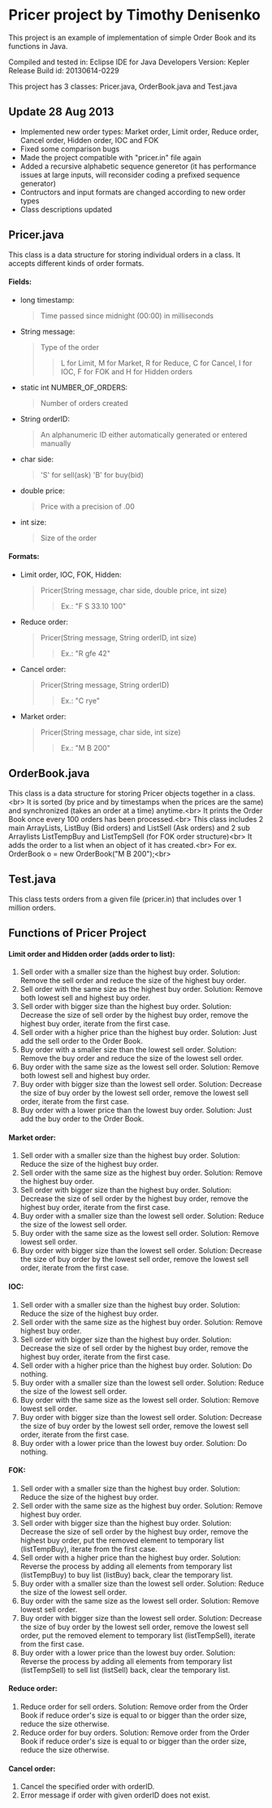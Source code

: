 Pricer project by Timothy Denisenko
======

This project is an example of implementation of simple Order Book and its functions in Java.

Compiled and tested in:
Eclipse IDE for Java Developers
Version: Kepler Release
Build id: 20130614-0229

This project has 3 classes: Pricer.java, OrderBook.java and Test.java

Update 28 Aug 2013
---

* Implemented new order types: Market order, Limit order, Reduce order, Cancel order, Hidden order, IOC and FOK
* Fixed some comparison bugs
* Made the project compatible with "pricer.in" file again
* Added a recursive alphabetic sequence generetor (it has performance issues at large inputs, will reconsider coding a prefixed sequence generator)
* Contructors and input formats are changed according to new order types
* Class descriptions updated

Pricer.java
---
This class is a data structure for storing individual orders in a class.
It accepts different kinds of order formats.

#### Fields:
* long timestamp:
  > Time passed since midnight (00:00) in milliseconds

* String message:
  > Type of the order
  >> L for Limit, M for Market, R for Reduce, C for Cancel, I for IOC, F for FOK and H for Hidden orders

* static int NUMBER_OF_ORDERS:
  > Number of orders created

* String orderID:
  > An alphanumeric ID either automatically generated or entered manually

* char side:
  > 'S' for sell(ask) 'B' for buy(bid)

* double price:
  > Price with a precision of .00

* int size:
  > Size of the order

#### Formats:
* Limit order, IOC, FOK, Hidden:
  > Pricer(String message, char side, double price, int size)
  >> Ex.: "F S 33.10 100"

* Reduce order:
  > Pricer(String message, String orderID, int size)
  >> Ex.: "R gfe 42"

* Cancel order:
	> Pricer(String message, String orderID)
  >> Ex.: "C rye"

* Market order:
	> Pricer(String message, char side, int size)
  >> Ex.: "M B 200"

OrderBook.java
---
This class is a data structure for storing Pricer objects together in a class. <br\>
It is sorted (by price and by timestamps when the prices are the same) and synchronized (takes an order at a time) anytime.<br\>
It prints the Order Book once every 100 orders has been processed.<br\>
This class includes 2 main ArrayLists, ListBuy (Bid orders) and ListSell (Ask orders) and 2 sub Arraylists ListTempBuy and ListTempSell (for FOK order structure)<br\>
It adds the order to a list when an object of it has created.<br\>
For ex. OrderBook o = new OrderBook("M B 200");<br\>

Test.java
---
This class tests orders from a given file (pricer.in) that includes over 1 million orders.

Functions of Pricer Project
---
#### Limit order and Hidden order (adds order to list):
1. Sell order with a smaller size than the highest buy order. Solution: Remove the sell order and reduce the size of the highest buy order.
2. Sell order with the same size as the highest buy order. Solution: Remove both lowest sell and highest buy order.
3. Sell order with bigger size than the highest buy order. Solution: Decrease the size of sell order by the highest buy order, remove the highest buy order, iterate from the first case.
4. Sell order with a higher price than the highest buy order. Solution: Just add the sell order to the Order Book.
5. Buy order with a smaller size than the lowest sell order. Solution: Remove the buy order and reduce the size of the lowest sell order.
6. Buy order with the same size as the lowest sell order. Solution: Remove both lowest sell and highest buy order.
7. Buy order with bigger size than the lowest sell order. Solution: Decrease the size of buy order by the lowest sell order, remove the lowest sell order, iterate from the first case.
8. Buy order with a lower price than the lowest buy order. Solution: Just add the buy order to the Order Book.

#### Market order:
1. Sell order with a smaller size than the highest buy order. Solution: Reduce the size of the highest buy order.
2. Sell order with the same size as the highest buy order. Solution: Remove the highest buy order.
3. Sell order with bigger size than the highest buy order. Solution: Decrease the size of sell order by the highest buy order, remove the highest buy order, iterate from the first case.
4. Buy order with a smaller size than the lowest sell order. Solution: Reduce the size of the lowest sell order.
5. Buy order with the same size as the lowest sell order. Solution: Remove lowest sell order.
6. Buy order with bigger size than the lowest sell order. Solution: Decrease the size of buy order by the lowest sell order, remove the lowest sell order, iterate from the first case.

#### IOC:
1. Sell order with a smaller size than the highest buy order. Solution: Reduce the size of the highest buy order.
2. Sell order with the same size as the highest buy order. Solution: Remove highest buy order.
3. Sell order with bigger size than the highest buy order. Solution: Decrease the size of sell order by the highest buy order, remove the highest buy order, iterate from the first case.
4. Sell order with a higher price than the highest buy order. Solution: Do nothing.
5. Buy order with a smaller size than the lowest sell order. Solution: Reduce the size of the lowest sell order.
6. Buy order with the same size as the lowest sell order. Solution: Remove lowest sell order.
7. Buy order with bigger size than the lowest sell order. Solution: Decrease the size of buy order by the lowest sell order, remove the lowest sell order, iterate from the first case.
8. Buy order with a lower price than the lowest buy order. Solution: Do nothing.

#### FOK:
1. Sell order with a smaller size than the highest buy order. Solution: Reduce the size of the highest buy order.
2. Sell order with the same size as the highest buy order. Solution: Remove highest buy order.
3. Sell order with bigger size than the highest buy order. Solution: Decrease the size of sell order by the highest buy order, remove the highest buy order, put the removed element to temporary list (listTempBuy), iterate from the first case.
4. Sell order with a higher price than the highest buy order. Solution: Reverse the process by adding all elements from temporary list (listTempBuy) to buy list (listBuy) back, clear the temporary list.
5. Buy order with a smaller size than the lowest sell order. Solution: Reduce the size of the lowest sell order.
6. Buy order with the same size as the lowest sell order. Solution: Remove lowest sell order.
7. Buy order with bigger size than the lowest sell order. Solution: Decrease the size of buy order by the lowest sell order, remove the lowest sell order, put the removed element to temporary list (listTempSell), iterate from the first case.
8. Buy order with a lower price than the lowest buy order. Solution: Reverse the process by adding all elements from temporary list (listTempSell) to sell list (listSell) back, clear the temporary list.

#### Reduce order:
1. Reduce order for sell orders. Solution: Remove order from the Order Book if reduce order's size is equal to or bigger than the order size, reduce the size otherwise.
2. Reduce order for buy orders. Solution: Remove order from the Order Book if reduce order's size is equal to or bigger than the order size, reduce the size otherwise.

#### Cancel order:
1. Cancel the specified order with orderID.
2. Error message if order with given orderID does not exist.
